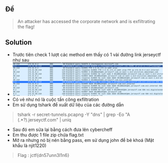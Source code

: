 ## Đề 
> An attacker has accessed the corporate network and is exfiltrating the flag!
## Solution 
- Trước tiên check 1 lượt các method em thấy có 1 vài đường link jerseyctf như sau 
- ![image](image/1.PNG)
- Có vẻ như nó là cuộc tấn công exfiltration
- Em sử dụng tshark để xuất dữ liệu của các đường dẫn 
>  tshark -r secret-tunnels.pcapng -Y "dns" | grep -Eo "A (.*?)\.jerseyctf.com" | uniq
- Sau đó em sửa lại bằng cách đưa lên cybercheff
- Em thu được 1 file zip chứa flag.txt
- Mở ra nhưng nó bị nén bằng pass, em sử dụng john để bẻ khoá (Mật khẩu là njit1220)
> Flag : jctf{dn57unn3l1n6}
